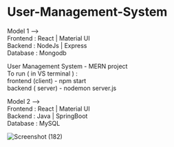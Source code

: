 # User-Management-System     
Model 1 -->       
Frontend : React | Material UI     
Backend : NodeJs | Express     
Database : Mongodb   

User Management System - MERN project       
To run ( in VS terminal ) :     
frontend (client) - npm start      
backend ( server) - nodemon server.js

Model 2 -->       
Frontend : React | Material UI     
Backend : Java | SpringBoot     
Database : MySQL

![Screenshot (182)](https://github.com/RuwanthiLakshika/User-Management-System/assets/125971277/6e2a2669-3d52-4610-9172-fdf63a3643a6)


